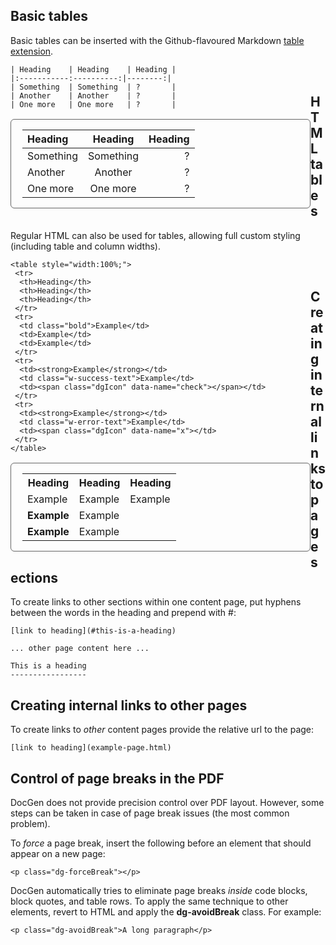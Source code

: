 ﻿<style>
.container {
  box-sizing: border-box;
  float:left;
  width: 480px;
  margin: 0 0 1rem;
}
.codeContainer pre {
  margin: 0;
}
.codeContainer p {
  margin: 0;
  padding: 0;
}
.exampleContainer {
  border: 1px solid #666;
  border-radius: 6px;
  padding: 0 18px 0 18px;
}
.exampleContainer img {
  margin-top: 5px;
}
#content table {
  width: 400px!important;
}
</style>

## Basic tables

Basic tables can be inserted with the Github-flavoured Markdown
[table extension](https://help.github.com/articles/github-flavored-markdown/#tables).

<div class="container codeContainer">
<pre><code>| Heading    | Heading    | Heading |
|:-----------:----------:|--------:|
| Something  | Something  | ?       |
| Another    | Another    | ?       |
| One more   | One more   | ?       |</code></pre>
</div>
<div class="container exampleContainer">
<table class="w-table w-fixed w-stripe">
<thead>
<tr>
<th style="text-align:left">Heading</th>
<th style="text-align:center">Heading</th>
<th style="text-align:right">Heading</th>
</tr>
</thead>
<tbody>
<tr>
<td style="text-align:left">Something</td>
<td style="text-align:center">Something</td>
<td style="text-align:right">?</td>
</tr>
<tr>
<td style="text-align:left">Another</td>
<td style="text-align:center">Another</td>
<td style="text-align:right">?</td>
</tr>
<tr>
<td style="text-align:left">One more</td>
<td style="text-align:center">One more</td>
<td style="text-align:right">?</td>
</tr>
</tbody>
</table>
</div><br class="w-clear"/>

## HTML tables

Regular HTML can also be used for tables, allowing full custom styling (including table and column widths).

<div class="container codeContainer">
<pre><code>&lt;table style=&quot;width:100%;&quot;&gt;
 &lt;tr&gt;
  &lt;th&gt;Heading&lt;/th&gt;
  &lt;th&gt;Heading&lt;/th&gt;
  &lt;th&gt;Heading&lt;/th&gt;
 &lt;/tr&gt;
 &lt;tr&gt;
  &lt;td class=&quot;bold&quot;&gt;Example&lt;/td&gt;
  &lt;td&gt;Example&lt;/td&gt;
  &lt;td&gt;Example&lt;/td&gt;
 &lt;/tr&gt;
 &lt;tr&gt;
  &lt;td&gt;&lt;strong&gt;Example&lt;/strong&gt;&lt;/td&gt;
  &lt;td class=&quot;w-success-text&quot;&gt;Example&lt;/td&gt;
  &lt;td&gt;&lt;span class=&quot;dgIcon&quot; data-name=&quot;check&quot;&gt;&lt;/span&gt;&lt;/td&gt;
 &lt;/tr&gt;
 &lt;tr&gt;
  &lt;td&gt;&lt;strong&gt;Example&lt;/strong&gt;&lt;/td&gt;
  &lt;td class=&quot;w-error-text&quot;&gt;Example&lt;/td&gt;
  &lt;td&gt;&lt;span class=&quot;dgIcon&quot; data-name=&quot;x&quot;&gt;&lt;/td&gt;
 &lt;/tr&gt;
&lt;/table&gt;</code></pre>
</div>
<div class="container exampleContainer">
<table style="width:100%;">
 <tr>
  <th>Heading</th>
  <th>Heading</th>
  <th>Heading</th>
 </tr>
 <tr>
  <td class="bold">Example</td>
  <td>Example</td>
  <td>Example</td>
 </tr>
 <tr>
  <td><strong>Example</strong></td>
  <td class="w-success-text">Example</td>
  <td><span class="dgIcon" data-name="check"></span></td>
 </tr>
 <tr>
  <td><strong>Example</strong></td>
  <td class="w-error-text">Example</td>
  <td><span class="dgIcon" data-name="x"></span></td>
 </tr>
</table>
</div><br class="w-clear"/>

## Creating internal links to page sections

To create links to other sections within one content page, put hyphens between the words in the heading and prepend with #:

	[link to heading](#this-is-a-heading)

	... other page content here ...

	This is a heading
	-----------------

## Creating internal links to other pages

To create links to *other* content pages provide the relative url to the page:

	[link to heading](example-page.html)

## Control of page breaks in the PDF

DocGen does not provide precision control over PDF layout. However, some steps can be taken in case of page break
issues (the most common problem).

To *force* a page break, insert the following before an element that should appear on a new page:

	<p class="dg-forceBreak"></p>

DocGen automatically tries to eliminate page breaks *inside* code blocks, block quotes, and table rows.
To apply the same technique to other elements, revert to HTML and apply the **dg-avoidBreak** class. For example:

	<p class="dg-avoidBreak">A long paragraph</p>